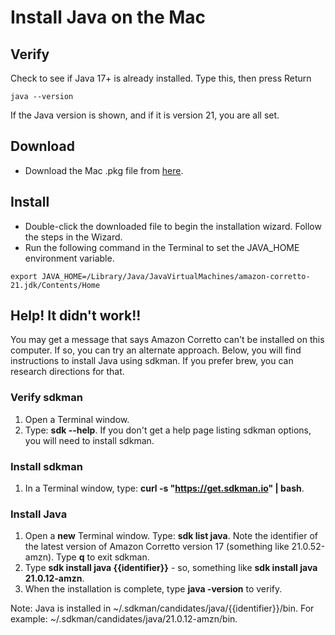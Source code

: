 # Install Java on the Mac

## Verify
Check to see if Java 17+ is already installed. Type this, then press Return

```
java --version
```

If the Java version is shown, and if it is version 21, you are all set.

## Download

* Download the Mac .pkg file from [here](https://corretto.aws/downloads/latest/amazon-corretto-21-x64-macos-jdk.pkg).

## Install

* Double-click the downloaded file to begin the installation wizard. Follow the steps in the Wizard.
* Run the following command in the Terminal to set the JAVA_HOME environment variable.

```
export JAVA_HOME=/Library/Java/JavaVirtualMachines/amazon-corretto-21.jdk/Contents/Home
```

## Help! It didn't work!!

You may get a message that says Amazon Corretto can't be installed on this computer. If so, you can try an alternate approach. Below, you will find instructions to install Java using sdkman. If you prefer brew, you can research directions for that.

### Verify sdkman

1. Open a Terminal window.
1. Type: **sdk --help**. If you don't get a help page listing sdkman options, you will need to install sdkman.

### Install sdkman

1. In a Terminal window, type: **curl -s "https://get.sdkman.io" | bash**.

### Install Java

1. Open a __new__ Terminal window. Type: **sdk list java**. Note the identifier of the latest version of Amazon Corretto version 17 (something like 21.0.52-amzn). Type **q** to exit sdkman.
1. Type **sdk install java {{identifier}}** - so, something like **sdk install java 21.0.12-amzn**.
1. When the installation is complete, type **java -version** to verify.

Note: Java is installed in ~/.sdkman/candidates/java/{{identifier}}/bin.
For example: ~/.sdkman/candidates/java/21.0.12-amzn/bin.